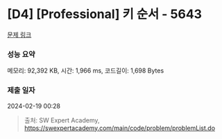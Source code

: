 # [D4] [Professional] 키 순서 - 5643 

[문제 링크](https://swexpertacademy.com/main/code/problem/problemDetail.do?contestProbId=AWXQsLWKd5cDFAUo) 

### 성능 요약

메모리: 92,392 KB, 시간: 1,966 ms, 코드길이: 1,698 Bytes

### 제출 일자

2024-02-19 00:28



> 출처: SW Expert Academy, https://swexpertacademy.com/main/code/problem/problemList.do
